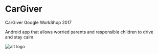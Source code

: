 # CarGiver
CarGiver Google WorkShop 2017

Android app that allows worried parents and responsible children to drive and stay calm

![alt logo](http://cargiver-2017.appspot.com/images/logoAndBackgroundCarGiver.PNG)
